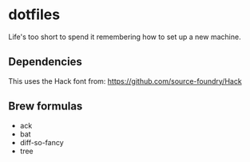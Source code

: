 # dotfiles

Life's too short to spend it remembering how to set up a new machine.

## Dependencies

This uses the Hack font from: https://github.com/source-foundry/Hack

## Brew formulas

  * ack
  * bat
  * diff-so-fancy
  * tree
